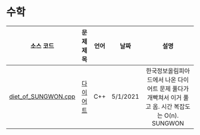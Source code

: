 # 수학
|소스 코드|문제 제목|언어|날짜|설명|
|:---:|:---:|:---:|:---:|:---:|
|[diet_of_SUNGWON.cpp](./diet_of_SUNGWON.cpp)|[다이어트](http://boj.kr/1484)|C++|5/1/2021|한국정보올림피아드에서 나온 다이어트 문제 풀다가 개빡쳐서 이거 풀고 옴. 시간 복잡도는 O(n). SUNGWON|